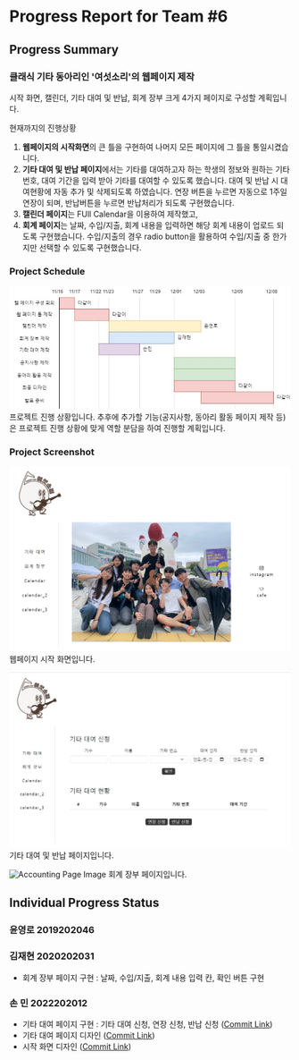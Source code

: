 # Progress Report for Team #6

## Progress Summary

### 클래식 기타 동아리인 '여섯소리'의 웹페이지 제작

시작 화면, 캘린더, 기타 대여 및 반납, 회계 장부 크게 4가지 페이지로 구성할 계획입니다.

현재까지의 진행상황

1. <strong>웹페이지의 시작화면</strong>의 큰 틀을 구현하여 나머지 모든 페이지에 그 틀을 통일시켰습니다.
2. <strong>기타 대여 및 반납 페이지</strong>에서는 기타를 대여하고자 하는 학생의 정보와 원하는 기타 번호, 대여 기간을 입력 받아 기타를 대여할 수 있도록 했습니다.
   대여 및 반납 시 대여현황에 자동 추가 및 삭제되도록 하였습니다. 연장 버튼을 누르면 자동으로 1주일 연장이 되며, 반납버튼을 누르면 반납처리가 되도록 구현했습니다.
3. <strong>캘린더 페이지</strong>는 FUll Calendar을 이용하여 제작했고,
4. <strong>회계 페이지</strong>는 날짜, 수입/지출, 회계 내용을 입력하면 해당 회계 내용이 업로드 되도록 구현했습니다. 수입/지출의 경우 radio button을 활용하여 수입/지출 중 한가지만 선택할 수 있도록 구현했습니다.

### Project Schedule

![Schedule Image](./images/schedule.jpg)
프로젝트 진행 상황입니다. 추후에 추가할 기능(공지사항, 동아리 활동 페이지 제작 등)은 프로젝트 진행 상황에 맞게 역할 분담을 하여 진행할 계획입니다.

### Project Screenshot

![Main Page Image](./images/main_page.jpg)
웹페이지 시작 화면입니다.

![Rental Page Image](./images/rental_page.jpg)
기타 대여 및 반납 페이지입니다.

![Accounting Page Image](.images/accounting.jpg)
회계 장부 페이지입니다.

## Individual Progress Status

### 윤영로 2019202046

### 김재현 2020202031

- 회계 장부 페이지 구현 : 날짜, 수입/지출, 회계 내용 입력 칸, 확인 버튼 구현

### 손 민 2022202012

- 기타 대여 페이지 구현 : 기타 대여 신청, 연장 신청, 반납 신청 ([Commit Link](https://github.com/zeroad00/Sixsound_Web/commit/1b8ea0e4ff12980b47e0b2a8a8222fcd20614b6e#diff-c6ba6392846af6e6c79c00cf3d91a49c106417d86308e873b4ff37a2aa4ae45f))
- 기타 대여 페이지 디자인 ([Commit Link](https://github.com/zeroad00/Sixsound_Web/commit/90c7a2ac09aecf49410a96ec079df2cd17c54a7b))
- 시작 화면 디자인 ([Commit Link](https://github.com/zeroad00/Sixsound_Web/commit/f44f4c03d2d19d6b0b100d99edd9acf56f117b47))
